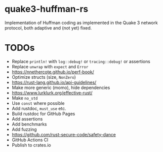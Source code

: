 # quake3-huffman-rs

Implementation of Huffman coding as implemented in the Quake 3 network protocol, both adaptive and (not yet) fixed.

# TODOs
- Replace `println!` with `log::debug!` or `tracing::debug!` or assertions
- Replace `unwrap` with `expect` and `Error`
- https://nnethercote.github.io/perf-book/
- Optimize structs (size, `NonZero`)
- https://rust-lang.github.io/api-guidelines/
- Make more generic (momo), hide dependencies
- https://www.lurklurk.org/effective-rust/
- Make `no_std`
- Use `const` where possible
- Add rustdoc, `must_use` etc.
- Build rustdoc for GitHub Pages
- Add assertions
- Add benchmarks
- Add fuzzing
- https://github.com/rust-secure-code/safety-dance
- GitHub Actions CI
- Publish to crates.io
